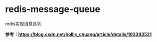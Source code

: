 # redis-message-queue
redis实现消息队列

**参考：https://blog.csdn.net/hollis_chuang/article/details/103343531**

